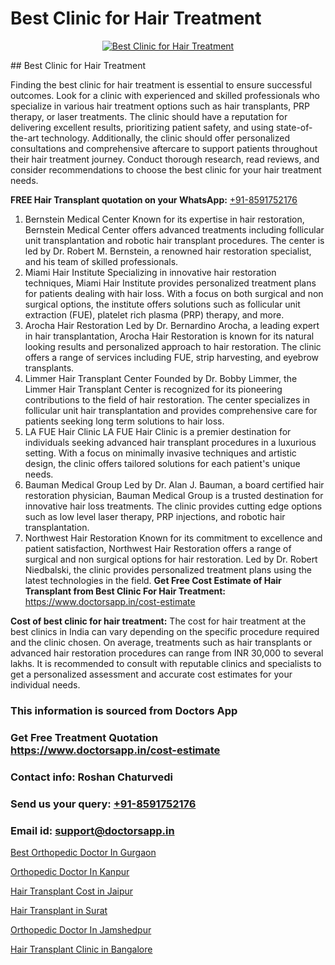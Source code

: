 # Best Clinic for Hair Treatment

<p align="center">
  <a href="https://doctorsapp.co.in/uploads/treatment_image/Finding%20the%20best%20hair%20clinic.jpg">
    <img src="https://doctorsapp.co.in/treatment/hair-transplant" alt="Best Clinic for Hair Treatment">
  </a>
</p>
## Best Clinic for Hair Treatment

Finding the best clinic for hair treatment is essential to ensure successful outcomes. Look for a clinic with experienced and skilled professionals who specialize in various hair treatment options such as hair transplants, PRP therapy, or laser treatments. The clinic should have a reputation for delivering excellent results, prioritizing patient safety, and using state-of-the-art technology. Additionally, the clinic should offer personalized consultations and comprehensive aftercare to support patients throughout their hair treatment journey. Conduct thorough research, read reviews, and consider recommendations to choose the best clinic for your hair treatment needs.

**FREE Hair Transplant quotation on your WhatsApp:**  [+91-8591752176](https://api.whatsapp.com/send?phone=8591752176)

1) Bernstein Medical Center   Known for its expertise in hair restoration, Bernstein Medical Center offers advanced treatments including follicular unit transplantation and robotic hair transplant procedures. The center is led by Dr. Robert M. Bernstein, a renowned hair restoration specialist, and his team of skilled professionals.
2) Miami Hair Institute   Specializing in innovative hair restoration techniques, Miami Hair Institute provides personalized treatment plans for patients dealing with hair loss. With a focus on both surgical and non surgical options, the institute offers solutions such as follicular unit extraction (FUE), platelet rich plasma (PRP) therapy, and more.
3) Arocha Hair Restoration   Led by Dr. Bernardino Arocha, a leading expert in hair transplantation, Arocha Hair Restoration is known for its natural looking results and personalized approach to hair restoration. The clinic offers a range of services including FUE, strip harvesting, and eyebrow transplants.
4) Limmer Hair Transplant Center   Founded by Dr. Bobby Limmer, the Limmer Hair Transplant Center is recognized for its pioneering contributions to the field of hair restoration. The center specializes in follicular unit hair transplantation and provides comprehensive care for patients seeking long term solutions to hair loss.
5) LA FUE Hair Clinic   LA FUE Hair Clinic is a premier destination for individuals seeking advanced hair transplant procedures in a luxurious setting. With a focus on minimally invasive techniques and artistic design, the clinic offers tailored solutions for each patient's unique needs.
6) Bauman Medical Group   Led by Dr. Alan J. Bauman, a board certified hair restoration physician, Bauman Medical Group is a trusted destination for innovative hair loss treatments. The clinic provides cutting edge options such as low level laser therapy, PRP injections, and robotic hair transplantation.
7) Northwest Hair Restoration   Known for its commitment to excellence and patient satisfaction, Northwest Hair Restoration offers a range of surgical and non surgical options for hair restoration. Led by Dr. Robert Niedbalski, the clinic provides personalized treatment plans using the latest technologies in the field.
**Get Free Cost Estimate of Hair Transplant from Best Clinic For Hair Treatment:** https://www.doctorsapp.in/cost-estimate

**Cost of best clinic for hair treatment:**
The cost for hair treatment at the best clinics in India can vary depending on the specific procedure required and the clinic chosen. On average, treatments such as hair transplants or advanced hair restoration procedures can range from INR 30,000 to several lakhs. It is recommended to consult with reputable clinics and specialists to get a personalized assessment and accurate cost estimates for your individual needs.

### This information is sourced from Doctors App 
### Get Free Treatment Quotation https://www.doctorsapp.in/cost-estimate
### Contact info: Roshan Chaturvedi 
### Send us your query: [+91-8591752176](https://api.whatsapp.com/send?phone=8591752176) 
### Email id: support@doctorsapp.in

[Best Orthopedic Doctor In Gurgaon](https://www.linkedin.com/pulse/best-orthopedic-doctor-gurgaon-doctorsapp-chittagong-pqtqe?trackingId=STkWplkXG5sLARitwaz57w%3D%3D&lipi=urn%3Ali%3Apage%3Ad_flagship3_company_admin%3BK7pDwyqSQgabgpAl1%2Bo97w%3D%3D)

[Orthopedic Doctor In Kanpur](https://www.linkedin.com/pulse/orthopedic-doctor-kanpur-doctorsapp-united-arab-emirates-dytze?trackingId=w5AOk10qleqiyXY7RfP8wA%3D%3D&lipi=urn%3Ali%3Apage%3Ad_flagship3_company_admin%3BSXrbBuk4SwWZ8nIcZ2zSvw%3D%3D)

[Hair Transplant Cost in Jaipur](https://medium.com/@devenderrathi97/hair-transplant-cost-in-jaipur-386546c3061a)

[Hair Transplant in Surat](https://medium.com/@devenderrathi97/hair-transplant-in-surat-a3eaaaffd75e)

[Orthopedic Doctor In Jamshedpur](https://doctors-apps.github.io/doctorsapp/orthopedic-doctor-in-jamshedpur)

[Hair Transplant Clinic in Bangalore](https://doctors-apps.github.io/doctorsapp/hair-transplant-clinic-in-bangalore)

